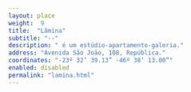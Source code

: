 ```yaml
---
layout: place
weight:  9
title:  "Lâmina"
subtitle: "--"
description: " é um estúdio-apartamento-galeria."
address: "Avenida São João, 108, República."
coordinates: "-23º 32’ 39.13” -46º 38’ 13.00”"
enabled: disabled
permalink: "lamina.html"
---
```

